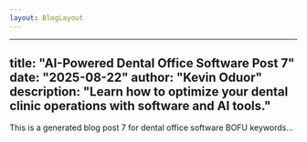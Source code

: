 ```yaml
---
layout: BlogLayout
---
```

---
title: "AI-Powered Dental Office Software Post 7"
date: "2025-08-22"
author: "Kevin Oduor"
description: "Learn how to optimize your dental clinic operations with software and AI tools."
---
This is a generated blog post 7 for dental office software BOFU keywords...
